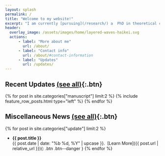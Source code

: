 ```yaml
---
layout: splash
permalink: /
title: "Welcome to my website!"
excerpt: "I am currently [pursuing](/research/) a  PhD in theoretical condensed matter physics. I spend the rest of my time watching anime, dabbling in website design and writing python and bash scripts."
header:
  overlay_image: /assets/images/home/layered-waves-haikei.svg
  actions:
      - label: "More about me"
        url: /about/
      - label: "Contact info"
        url: /about/#contact-information
      - label: "Updates"
        url: /updates/
---
```


## Recent Updates [(see all)](/updates/){:.btn}

{% for post in site.categories["manuscript"] limit:2 %}
{% include feature_row_posts.html type="left" %}
{% endfor %}

## Miscellaneous News [(see all)](/updates/){:.btn}

{% for post in site.categories["update"] limit:2 %}
- **{{ post.title }}**&nbsp;&nbsp;<br>{{ post.date | date: "%b %d, %Y" | upcase }}.&nbsp;&nbsp;[Learn More]({{ post.url | relative_url }}){: .btn .btn--danger }
{% endfor %}
